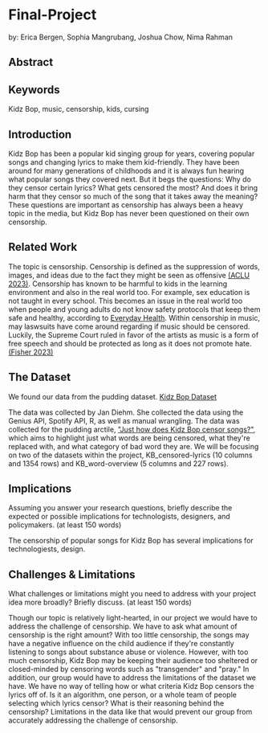 # Final-Project
by: Erica Bergen, Sophia Mangrubang, Joshua Chow, Nima Rahman

## Abstract

## Keywords

Kidz Bop, music, censorship, kids, cursing

## Introduction

Kidz Bop has been a popular kid singing group for years, covering popular songs and changing lyrics to make them kid-friendly. They have been around for many generations of childhoods and it is always fun hearing what popular songs they covered next. But it begs the questions: Why do they censor certain lyrics? What gets censored the most? And does it bring harm that they censor so much of the song that it takes away the meaning? These questions are important as censorship has always been a heavy topic in the media, but Kidz Bop has never been questioned on their own censorship.

## Related Work

The topic is censorship. Censorship is defined as the suppression of words, images, and ideas due to the fact they might be seen as offensive [(ACLU 2023)](https://www.aclu.org/other/what-censorship). Censorship has known to be harmful to kids in the learning environment and also in the real world too. For example, sex education is not taught in every school. This becomes an issue in the real world too when people and young adults do not know safety protocols that keep them safe and healthy, according to [Everyday Health](https://www.everydayhealth.com/kids-health/censorship-schools-effects-on-our-children/). Within censorship in music, may laswsuits have come around regarding if music should be censored. Luckily, the Supreme Court ruled in favor of the artists as music is a form of free speech and should be protected as long as it does not promote hate. [(Fisher 2023)](https://www.mtsu.edu/first-amendment/article/1132/music-censorship)

## The Dataset

We found our data from the pudding dataset.
[Kidz Bop Dataset](https://github.com/the-pudding/data/tree/master/kidz-bop)

The data was collected by Jan Diehm. She collected the data using the Genius API, Spotify API, R, as well as manual wrangling. The data was collected for the pudding arctile, ["Just how does Kidz Bop censor songs?"](https://pudding.cool/2020/04/kidz-bop/), which aims to highlight just what words are being censored, what they're replaced with, and what category of bad word they are. We will be focusing on two of the datasets within the project, KB_censored-lyrics (10 columns and 1354 rows) and KB_word-overview (5 columns and 227 rows).

## Implications
>
Assuming you answer your research questions, briefly describe the expected or possible implications for technologists, designers, and policymakers. (at least 150 words)

The censorship of popular songs for Kidz Bop has several implications for technologiests, design.


## Challenges & Limitations

What challenges or limitations might you need to address with your project idea more broadly? Briefly discuss. (at least 150 words)

Though our topic is relatively light-hearted, in our project we would have to address the challenge of censorship. We have to ask what amount of censorship is the right amount? With too little censorship, the songs may have a negative influence on the child audience if they're constantly listening to songs about substance abuse or violence. However, with too much censorship, Kidz Bop may be keeping their audience too sheltered or closed-minded by censoring words such as "transgender" and "pray." In addition, our group would have to address the limitations of the dataset we have. We have no way of telling how or what criteria Kidz Bop censors the lyrics off of. Is it an algorithm, one person, or a whole team of people selecting which lyrics censor? What is their reasoning behind the censorship? Limitations in the data like that would prevent our group from accurately addressing the challenge of censorship.
